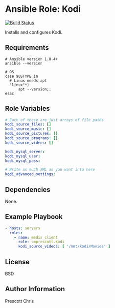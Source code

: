 Ansible Role: Kodi
=========
[![Build Status](https://travis-ci.org/cmprescott/ansible-role-kodi.svg?branch=master)](https://travis-ci.org/cmprescott/ansible-role-kodi)

Installs and configures Kodi.

Requirements
------------

```shell
# Ansible version 1.8.4+
ansible --version

# OS
case $OSTYPE in
  # Linux needs apt
  "linux"*)
      apt --version;;
esac
```

Role Variables
--------------

```yaml
# Each of these are just arrays of file paths
kodi_source_files: []
kodi_source_music: []
kodi_source_pictures: []
kodi_source_programs: []
kodi_source_videos: []

kodi_mysql_server:
kodi_mysql_user:
kodi_mysql_pass:

# Write as much XML as you want into here
kodi_advanced_settings:
```

Dependencies
------------

None.

Example Playbook
----------------

```yaml
- hosts: servers
  roles:
    - name: media client
      role: cmprescott.kodi
      kodi_source_videos: [ '/mnt/kodi/Movies' ]
```

License
-------

BSD

Author Information
------------------

Prescott Chris
